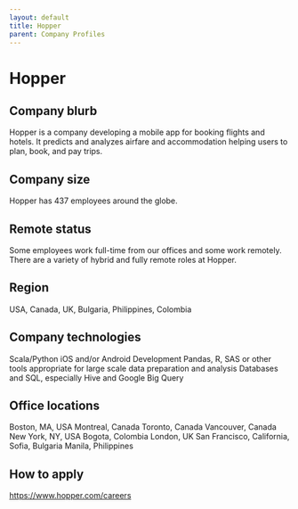 ```yaml
---
layout: default
title: Hopper
parent: Company Profiles
---
```


# Hopper

## Company blurb

Hopper is a company developing a mobile app for booking flights and hotels. It predicts and analyzes airfare and accommodation helping users to plan, book, and pay trips.

## Company size

Hopper has 437 employees around the globe.

## Remote status

Some employees work full-time from our offices and some work remotely. There are a variety of hybrid and fully remote roles at Hopper.

## Region

USA, Canada, UK, Bulgaria, Philippines, Colombia

## Company technologies

Scala/Python
iOS and/or Android Development
Pandas, R, SAS or other tools appropriate for large scale data preparation and analysis
Databases and SQL, especially Hive and Google Big Query

## Office locations

Boston, MA, USA
Montreal, Canada
Toronto, Canada
Vancouver, Canada
New York, NY, USA
Bogota, Colombia
London, UK
San Francisco, California,
Sofia, Bulgaria
Manila, Philippines

## How to apply

https://www.hopper.com/careers
